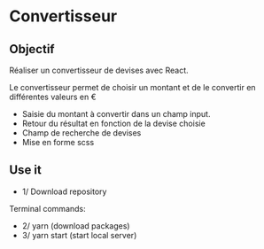 # Convertisseur

## Objectif

Réaliser un convertisseur de devises avec React.

Le convertisseur permet de choisir un montant et de le convertir en différentes valeurs en €

- Saisie du montant à convertir dans un champ input.
- Retour du résultat en fonction de la devise choisie
- Champ de recherche de devises
- Mise en forme scss

## Use it

- 1/ Download repository

Terminal commands:

- 2/ yarn (download packages)
- 3/ yarn start (start local server)

